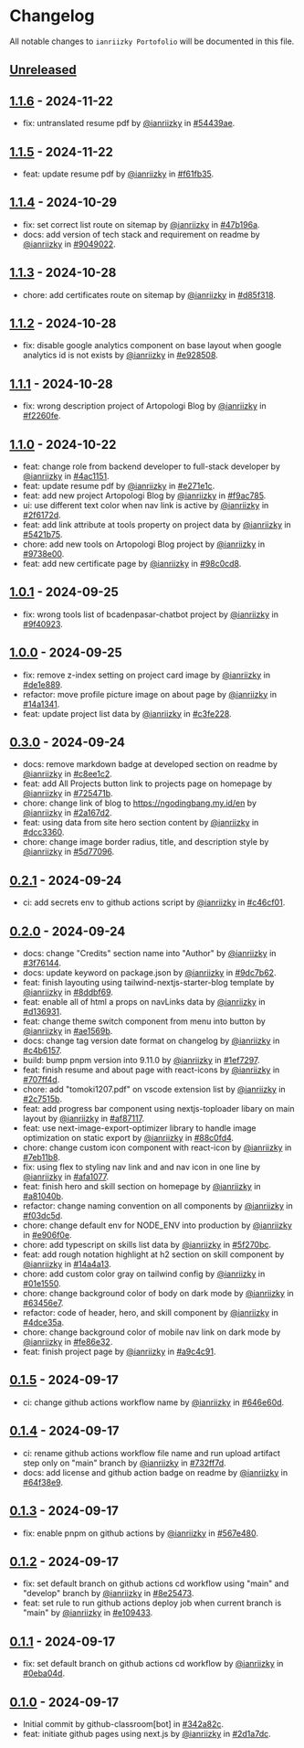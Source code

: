 # Changelog

All notable changes to `ianriizky Portofolio` will be documented in this file.

## [Unreleased](https://github.com/ianriizky/ianriizky.github.io/compare/1.1.6...develop)

## [1.1.6](https://github.com/ianriizky/ianriizky.github.io/releases/tag/1.1.6) - 2024-11-22

- fix: untranslated resume pdf by [@ianriizky](https://github.com/ianriizky) in [#54439ae](https://github.com/ianriizky/ianriizky.github.io/commit/54439aedfe7858df8f3547a5e20e57cd9c1026b0).

## [1.1.5](https://github.com/ianriizky/ianriizky.github.io/releases/tag/1.1.5) - 2024-11-22

- feat: update resume pdf by [@ianriizky](https://github.com/ianriizky) in [#f61fb35](https://github.com/ianriizky/ianriizky.github.io/commit/f61fb35ec9b10c019efba45d0636d21a3728eecf).

## [1.1.4](https://github.com/ianriizky/ianriizky.github.io/releases/tag/1.1.4) - 2024-10-29

- fix: set correct list route on sitemap by [@ianriizky](https://github.com/ianriizky) in [#47b196a](https://github.com/ianriizky/ianriizky.github.io/commit/47b196ac1be81e6fa4bfc115f811c0d7c9769bec).
- docs: add version of tech stack and requirement on readme by [@ianriizky](https://github.com/ianriizky) in [#9049022](https://github.com/ianriizky/ianriizky.github.io/commit/904902293d3b687901403418d7625712e234f89f).

## [1.1.3](https://github.com/ianriizky/ianriizky.github.io/releases/tag/1.1.3) - 2024-10-28

- chore: add certificates route on sitemap by [@ianriizky](https://github.com/ianriizky) in [#d85f318](https://github.com/ianriizky/ianriizky.github.io/commit/d85f3186981ab9415ccacb4fa9e773c334823dfc).

## [1.1.2](https://github.com/ianriizky/ianriizky.github.io/releases/tag/1.1.2) - 2024-10-28

- fix: disable google analytics component on base layout when google analytics id is not exists by [@ianriizky](https://github.com/ianriizky) in [#e928508](https://github.com/ianriizky/ianriizky.github.io/commit/e9285087f747e1f4270ecb2cf9fa87c04f2204d4).

## [1.1.1](https://github.com/ianriizky/ianriizky.github.io/releases/tag/1.1.1) - 2024-10-28

- fix: wrong description project of Artopologi Blog by [@ianriizky](https://github.com/ianriizky) in [#f2260fe](https://github.com/ianriizky/ianriizky.github.io/commit/f2260feed81ab85f46d567b20caa9dd0539d4924).

## [1.1.0](https://github.com/ianriizky/ianriizky.github.io/releases/tag/1.1.0) - 2024-10-22

- feat: change role from backend developer to full-stack developer by [@ianriizky](https://github.com/ianriizky) in [#4ac1151](https://github.com/ianriizky/ianriizky.github.io/commit/4ac11514bcaa954ae678550972de5a2a4a55297b).
- feat: update resume pdf by [@ianriizky](https://github.com/ianriizky) in [#e271e1c](https://github.com/ianriizky/ianriizky.github.io/commit/e271e1c1bd69a1b14b49746f17985face1154463).
- feat: add new project Artopologi Blog by [@ianriizky](https://github.com/ianriizky) in [#f9ac785](https://github.com/ianriizky/ianriizky.github.io/commit/f9ac785a7385483995ea0d8d724930e7fbe90df7).
- ui: use different text color when nav link is active by [@ianriizky](https://github.com/ianriizky) in [#2f6172d](https://github.com/ianriizky/ianriizky.github.io/commit/2f6172dfeb28e8937fb37128d99d4418a22ca3fa).
- feat: add link attribute at tools property on project data by [@ianriizky](https://github.com/ianriizky) in [#5421b75](https://github.com/ianriizky/ianriizky.github.io/commit/5421b756121b1f830c3423d7599b421329394628).
- chore: add new tools on Artopologi Blog project by [@ianriizky](https://github.com/ianriizky) in [#9738e00](https://github.com/ianriizky/ianriizky.github.io/commit/9738e00f3ae331b909ce1cb54748202d910832bd).
- feat: add new certificate page by [@ianriizky](https://github.com/ianriizky) in [#98c0cd8](https://github.com/ianriizky/ianriizky.github.io/commit/98c0cd89eb609d207141617f0985f1e7b6278e1e).

## [1.0.1](https://github.com/ianriizky/ianriizky.github.io/releases/tag/1.0.1) - 2024-09-25

- fix: wrong tools list of bcadenpasar-chatbot project by [@ianriizky](https://github.com/ianriizky) in [#9f40923](https://github.com/ianriizky/ianriizky.github.io/commit/9f4092374d3dfd6b76f4c92de8704ce5d9ffd595).

## [1.0.0](https://github.com/ianriizky/ianriizky.github.io/releases/tag/1.0.0) - 2024-09-25

- fix: remove z-index setting on project card image by [@ianriizky](https://github.com/ianriizky) in [#de1e889](https://github.com/ianriizky/ianriizky.github.io/commit/de1e889a50434dd51027fc3d0b4e9dbdd3810861).
- refactor: move profile picture image on about page by [@ianriizky](https://github.com/ianriizky) in [#14a1341](https://github.com/ianriizky/ianriizky.github.io/commit/14a1341fd0649eda657c4b091bd5ccefd5a39caf).
- feat: update project list data by [@ianriizky](https://github.com/ianriizky) in [#c3fe228](https://github.com/ianriizky/ianriizky.github.io/commit/c3fe2283fa4a2e05eaf28d7322273dbc9e171300).

## [0.3.0](https://github.com/ianriizky/ianriizky.github.io/releases/tag/0.3.0) - 2024-09-24

- docs: remove markdown badge at developed section on readme by [@ianriizky](https://github.com/ianriizky) in [#c8ee1c2](https://github.com/ianriizky/ianriizky.github.io/commit/c8ee1c21f0ecb8703fddf6c4efe161a8d7edf77d).
- feat: add All Projects button link to projects page on homepage by [@ianriizky](https://github.com/ianriizky) in [#725471b](https://github.com/ianriizky/ianriizky.github.io/commit/725471bf3f01a4260cc8de94c4a61b1db333fab6).
- chore: change link of blog to https://ngodingbang.my.id/en by [@ianriizky](https://github.com/ianriizky) in [#2a167d2](https://github.com/ianriizky/ianriizky.github.io/commit/2a167d2c70436ec73e8672a861ec062814749a1d).
- feat: using data from site hero section content by [@ianriizky](https://github.com/ianriizky) in [#dcc3360](https://github.com/ianriizky/ianriizky.github.io/commit/dcc3360af6fc94b97d2447c152fd2aca3c0967ab).
- chore: change image border radius, title, and description style by [@ianriizky](https://github.com/ianriizky) in [#5d77096](https://github.com/ianriizky/ianriizky.github.io/commit/5d770961e97851c0ab4cc2926026f2c41e3e1a4e).

## [0.2.1](https://github.com/ianriizky/ianriizky.github.io/releases/tag/0.2.1) - 2024-09-24

- ci: add secrets env to github actions script by [@ianriizky](https://github.com/ianriizky) in [#c46cf01](https://github.com/ianriizky/ianriizky.github.io/commit/c46cf019885c0409a8e8cd8168bf2907f9af2e52).

## [0.2.0](https://github.com/ianriizky/ianriizky.github.io/releases/tag/0.2.0) - 2024-09-24

- docs: change "Credits" section name into "Author" by [@ianriizky](https://github.com/ianriizky) in [#3f76144](https://github.com/ianriizky/ianriizky.github.io/commit/3f761449ede44f1e063e47b1619e3f4383cdcbbc).
- docs: update keyword on package.json by [@ianriizky](https://github.com/ianriizky) in [#9dc7b62](https://github.com/ianriizky/ianriizky.github.io/commit/9dc7b62d8f2c593e65a779a34190ed9e73f95663).
- feat: finish layouting using tailwind-nextjs-starter-blog template by [@ianriizky](https://github.com/ianriizky) in [#8ddbf69](https://github.com/ianriizky/ianriizky.github.io/commit/8ddbf69dd706413c163a80cdadaa76f82b0724eb).
- feat: enable all of html a props on navLinks data by [@ianriizky](https://github.com/ianriizky) in [#d136931](https://github.com/ianriizky/ianriizky.github.io/commit/d136931855acbb5adc0ef005f70a8613ff0fb00a).
- feat: change theme switch component from menu into button by [@ianriizky](https://github.com/ianriizky) in [#ae1569b](https://github.com/ianriizky/ianriizky.github.io/commit/ae1569ba2165a3f0c8d1922dfad4f9394e9bed48).
- docs: change tag version date format on changelog by [@ianriizky](https://github.com/ianriizky) in [#c4b6157](https://github.com/ianriizky/ianriizky.github.io/commit/c4b615744f865953745c90572d8a766c5cd37c44).
- build: bump pnpm version into 9.11.0 by [@ianriizky](https://github.com/ianriizky) in [#1ef7297](https://github.com/ianriizky/ianriizky.github.io/commit/1ef72973f4706e68430f155852f5885241b64b26).
- feat: finish resume and about page with react-icons by [@ianriizky](https://github.com/ianriizky) in [#707ff4d](https://github.com/ianriizky/ianriizky.github.io/commit/707ff4dd342f27fa0cc0ab6c4bdb14634297102d).
- chore: add "tomoki1207.pdf" on vscode extension list by [@ianriizky](https://github.com/ianriizky) in [#2c7515b](https://github.com/ianriizky/ianriizky.github.io/commit/2c7515be29e3da8db8ecad4fb010c23a2e28816f).
- feat: add progress bar component using nextjs-toploader libary on main layout by [@ianriizky](https://github.com/ianriizky) in [#af87117](https://github.com/ianriizky/ianriizky.github.io/commit/af87117e1c6b5bebdd3d462a825715110754084a).
- feat: use next-image-export-optimizer library to handle image optimization on static export by [@ianriizky](https://github.com/ianriizky) in [#88c0fd4](https://github.com/ianriizky/ianriizky.github.io/commit/88c0fd43adbff7778b7308afa80c6d00ca4e3fbd).
- chore: change custom icon component with react-icon by [@ianriizky](https://github.com/ianriizky) in [#7eb11b8](https://github.com/ianriizky/ianriizky.github.io/commit/7eb11b80998f8e163bff274ae55f4705ada09370).
- fix: using flex to styling nav link and and nav icon in one line by [@ianriizky](https://github.com/ianriizky) in [#afa1077](https://github.com/ianriizky/ianriizky.github.io/commit/afa107764ff6cc5c92c03607a25a4792f2d9f062).
- feat: finish hero and skill section on homepage by [@ianriizky](https://github.com/ianriizky) in [#a81040b](https://github.com/ianriizky/ianriizky.github.io/commit/a81040b39ba3e57ae1ffc6bde1a665c123982e06).
- refactor: change naming convention on all components by [@ianriizky](https://github.com/ianriizky) in [#f03dc5d](https://github.com/ianriizky/ianriizky.github.io/commit/f03dc5df68898f71b6b4f7eb9a854b0606539690).
- chore: change default env for NODE_ENV into production by [@ianriizky](https://github.com/ianriizky) in [#e906f0e](https://github.com/ianriizky/ianriizky.github.io/commit/e906f0e167d2f6452c1c7cffd1fde9029e008869).
- chore: add typescript on skills list data by [@ianriizky](https://github.com/ianriizky) in [#5f270bc](https://github.com/ianriizky/ianriizky.github.io/commit/5f270bc0bdcdeae8fa314c42a050cb241717b1fa).
- feat: add rough notation highlight at h2 section on skill component by [@ianriizky](https://github.com/ianriizky) in [#14a4a13](https://github.com/ianriizky/ianriizky.github.io/commit/14a4a13fc583afafe01758f1cb78b6430eac05c0).
- chore: add custom color gray on tailwind config by [@ianriizky](https://github.com/ianriizky) in [#01e1550](https://github.com/ianriizky/ianriizky.github.io/commit/01e15507fecdd286cdb53b0ff193f8e9c8c806ad).
- chore: change background color of body on dark mode by [@ianriizky](https://github.com/ianriizky) in [#63456e7](https://github.com/ianriizky/ianriizky.github.io/commit/63456e7ea0a6648c5b19fca7fecc6b2ef9a5a309).
- refactor: code of header, hero, and skill component by [@ianriizky](https://github.com/ianriizky) in [#4dce35a](https://github.com/ianriizky/ianriizky.github.io/commit/4dce35ad642b44f9326bd273cd9dc52129d69806).
- chore: change background color of mobile nav link on dark mode by [@ianriizky](https://github.com/ianriizky) in [#fe86e32](https://github.com/ianriizky/ianriizky.github.io/commit/fe86e324fdd802004a8f6a64a64c2e58fbf650e4).
- feat: finish project page by [@ianriizky](https://github.com/ianriizky) in [#a9c4c91](https://github.com/ianriizky/ianriizky.github.io/commit/a9c4c91483be033f7c4581c3ee56579d7f4149bc).

## [0.1.5](https://github.com/ianriizky/ianriizky.github.io/releases/tag/0.1.5) - 2024-09-17

- ci: change github actions workflow name by [@ianriizky](https://github.com/ianriizky) in [#646e60d](https://github.com/ianriizky/ianriizky.github.io/commit/646e60db69f09942944f595b4c3ec199952db2fb).

## [0.1.4](https://github.com/ianriizky/ianriizky.github.io/releases/tag/0.1.4) - 2024-09-17

- ci: rename github actions workflow file name and run upload artifact step only on "main" branch by [@ianriizky](https://github.com/ianriizky) in [#732ff7d](https://github.com/ianriizky/ianriizky.github.io/commit/732ff7d781856f915c193a20be06e778fb3a7f1e).
- docs: add license and github action badge on readme by [@ianriizky](https://github.com/ianriizky) in [#64f38e9](https://github.com/ianriizky/ianriizky.github.io/commit/64f38e98de1dcde46e91724b9acba8672ff56487).

## [0.1.3](https://github.com/ianriizky/ianriizky.github.io/releases/tag/0.1.3) - 2024-09-17

- fix: enable pnpm on github actions by [@ianriizky](https://github.com/ianriizky) in [#567e480](https://github.com/ianriizky/ianriizky.github.io/commit/567e480e104c3ad35b1697232ce6176e42bcea91).

## [0.1.2](https://github.com/ianriizky/ianriizky.github.io/releases/tag/0.1.2) - 2024-09-17

- fix: set default branch on github actions cd workflow using "main" and "develop" branch by [@ianriizky](https://github.com/ianriizky) in [#8e25473](https://github.com/ianriizky/ianriizky.github.io/commit/8e25473903b43ff8959c76d5fdfb5fced62fa7d3).
- feat: set rule to run github actions deploy job when current branch is "main" by [@ianriizky](https://github.com/ianriizky) in [#e109433](https://github.com/ianriizky/ianriizky.github.io/commit/e109433e45d377cf4394395de65d0710dcadbaeb).

## [0.1.1](https://github.com/ianriizky/ianriizky.github.io/releases/tag/0.1.1) - 2024-09-17

- fix: set default branch on github actions cd workflow by [@ianriizky](https://github.com/ianriizky) in [#0eba04d](https://github.com/ianriizky/ianriizky.github.io/commit/0eba04d456a484a1c1660df8b3c7ddaae0bd8354).

## [0.1.0](https://github.com/ianriizky/ianriizky.github.io/releases/tag/0.1.0) - 2024-09-17

- Initial commit by github-classroom[bot] in [#342a82c](https://github.com/ianriizky/ianriizky.github.io/commit/342a82c7bf6eea53789889b5806e049842050e63).
- feat: initiate github pages using next.js by [@ianriizky](https://github.com/ianriizky) in [#2d1a7dc](https://github.com/ianriizky/ianriizky.github.io/commit/2d1a7dcabe220f0f9fa27ac0393f88f7b4015294).
